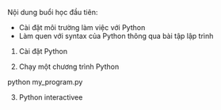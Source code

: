 Nội dung buổi học đầu tiên:

- Cài đặt môi trường làm việc với Python
- Làm quen với syntax của Python thông qua bài tập lập trình



1. Cài đặt Python

2. Chạy một chương trình Python

python my_program.py

3. Python interactivee